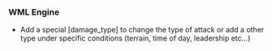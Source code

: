 ### WML Engine
   * Add a special [damage_type] to change the type of attack or add a other type under specific conditions (terrain, time of day, leadership etc...)